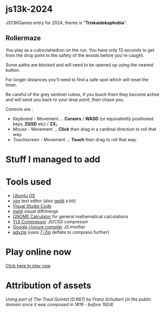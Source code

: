 # js13k-2024
JS13KGames entry for 2024, theme is "**Triskaidekaphobia**".

## Rollermaze
You play as a cuboctahedron on the run. You have only 13 seconds to get from the drop point to the safety of the woods before you're caught.

Some paths are blocked and will need to be opened up using the nearest button.

For longer distances you'll need to find a safe spot which will reset the timer.

Be careful of the grey sentinel cubes, if you touch them they become active and will send you back to your drop point, then chase you.

Controls are :

* *Keyboard* - Movement ... **Cursors** / **WASD** (or equivalently positioned keys, **ZQSD** etc) / **ZX;.**
* *Mouse* - Movement ... **Click** then drag in a cardinal direction to roll that way.
* *Touchscreen* - Movement ... **Touch** then drag to roll that way.

# Stuff I managed to add

# Tools used
* [Ubuntu OS](https://www.ubuntu.com/)
* [vim](https://github.com/vim) text editor (also [gedit](https://github.com/GNOME/gedit) a bit)
* [Visual Studio Code](https://code.visualstudio.com/)
* [meld](https://github.com/GNOME/meld) visual diff/merge
* [GNOME Calculator](https://apps.gnome.org/Calculator/) for general mathematical calculations
* [YUI Compressor](https://github.com/yui/yuicompressor) JS/CSS compressor
* [Google closure compiler](https://developers.google.com/closure/compiler/docs/gettingstarted_app) JS minifier
* [advzip](https://github.com/amadvance/advancecomp) (uses [7-Zip](https://sourceforge.net/projects/sevenzip/files/7-Zip/) deflate to compress further)

# Play online now
[Click here to play now](https://picosonic.github.io/js13k-2024/)

# Attribution of assets

_Using part of The Trout Quintet (D.667) by Franz Schubert (in the public domain since it was composed in 1819 - before 1924)_